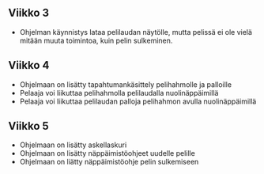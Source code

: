 ## Viikko 3 ##

- Ohjelman käynnistys lataa pelilaudan näytölle, mutta pelissä ei ole vielä mitään muuta toimintoa, kuin pelin sulkeminen.

## Viikko 4 ##

- Ohjelmaan on lisätty tapahtumankäsittely pelihahmolle ja palloille
- Pelaaja voi liikuttaa pelihahmolla pelilaudalla nuolinäppäimillä
- Pelaaja voi liikuttaa pelilaudan palloja pelihahmon avulla nuolinäppäimillä

## Viikko 5 ##

- Ohjelmaan on lisätty askellaskuri
- Ohjelmaan on lisätty näppäimistöohjeet uudelle pelille
- Ohjelmaan on liätty näppäimistöohje pelin sulkemiseen
